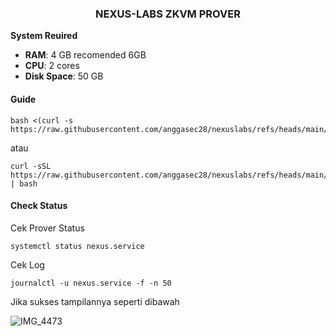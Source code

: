 <h3 align=center style="font-weight=bold"> NEXUS-LABS ZKVM PROVER </h3>

**System Reuired**
- **RAM**: 4 GB recomended 6GB
- **CPU**: 2 cores
- **Disk Space**: 50 GB

#### Guide

```
bash <(curl -s https://raw.githubusercontent.com/anggasec28/nexuslabs/refs/heads/main/run.sh)
```
atau
```
curl -sSL https://raw.githubusercontent.com/anggasec28/nexuslabs/refs/heads/main/run.sh | bash
```

#### Check Status

Cek Prover Status
```
systemctl status nexus.service
```
Cek Log
```
journalctl -u nexus.service -f -n 50
```

Jika sukses tampilannya seperti dibawah

![IMG_4473](https://github.com/user-attachments/assets/fa6ebb80-2a28-45e7-83d0-b022d72ba418)
